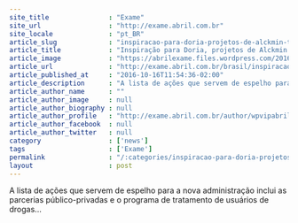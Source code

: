 ```yaml
---
site_title               : "Exame"
site_url                 : "http://exame.abril.com.br"
site_locale              : "pt_BR"
article_slug             : "inspiracao-para-doria-projetos-de-alckmin-travam"
article_title            : "Inspiração para Doria, projetos de Alckmin travam"
article_image            : "https://abrilexame.files.wordpress.com/2016/10/size_960_16_9_doria-alckmin2.jpg?quality=70&strip=all&w=960"
article_url              : "http://exame.abril.com.br/brasil/inspiracao-para-doria-projetos-de-alckmin-travam/"
article_published_at     : "2016-10-16T11:54:36-02:00"
article_description      : "A lista de ações que servem de espelho para a nova administração inclui as parcerias público-privadas e o programa de tratamento de usuários de drogas..."
article_author_name      : ""
article_author_image     : null
article_author_biography : null
article_author_profile   : "http://exame.abril.com.br/author/wpvipabril/"
article_author_facebook  : null
article_author_twitter   : null
category                 : ['news']
tags                     : ['Exame']
permalink                : "/:categories/inspiracao-para-doria-projetos-de-alckmin-travam/"
layout                   : post
---
```


A lista de ações que servem de espelho para a nova administração inclui as parcerias público-privadas e o programa de tratamento de usuários de drogas...
